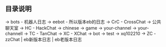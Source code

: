 ## 目录说明
-> bots - 机器人日志
  -> eebot - 所以版本eb的日志
    -> CrC - CrossChat
      -> 公共聊天室
    -> HC - HackChat
      -> chinese
      -> game
      -> your-channel
      -> your-channell
    -> TC - TanChat
    -> XC - XChat
      -> bot
      -> test
      -> xq102210
    -> ZC - zzChat
    | eb新版本日志
      | eb老版本日志
